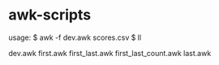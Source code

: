 # awk-scripts

usage:
$ awk -f dev.awk scores.csv
$ ll


dev.awk
first.awk
first_last.awk
first_last_count.awk
last.awk
